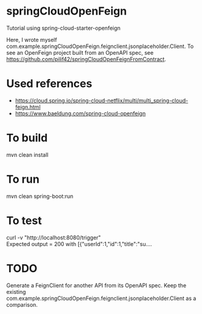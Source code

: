# springCloudOpenFeign
Tutorial using spring-cloud-starter-openfeign

Here, I wrote myself com.example.springCloudOpenFeign.feignclient.jsonplaceholder.Client. To see an OpenFeign project built from an OpenAPI spec, see https://github.com/pilif42/springCloudOpenFeignFromContract.

# Used references
- https://cloud.spring.io/spring-cloud-netflix/multi/multi_spring-cloud-feign.html
- https://www.baeldung.com/spring-cloud-openfeign  

# To build
mvn clean install

# To run
mvn clean spring-boot:run

# To test
curl -v "http://localhost:8080/trigger"  
Expected output = 200 with [{"userId":1,"id":1,"title":"su....

# TODO
Generate a FeignClient for another API from its OpenAPI spec. Keep the existing com.example.springCloudOpenFeign.feignclient.jsonplaceholder.Client as a comparison.
